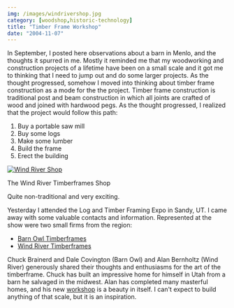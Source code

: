```yaml
---
img: /images/windrivershop.jpg
category: [woodshop,historic-technology]
title: "Timber Frame Workshop"
date: "2004-11-07"
---
```


In September, I posted here observations about a barn in Menlo, and the thoughts it spurred in me. Mostly it reminded me that my woodworking and construction projects of a lifetime have been on a small scale and it got me to thinking that I need to jump out and do some larger projects. As the thought progressed, somehow I moved into thinking about timber frame construction as a mode for the the project. Timber frame construction is traditional post and beam construction in which all joints are crafted of wood and joined with hardwood pegs. As the thought progressed, I realized that the project would follow this path:

1. Buy a portable saw mill
2. Buy some logs
3. Make some lumber
4. Build the frame
5. Erect the building

[![Wind River Shop](/images/windrivershop.jpg)](http://www.windriver-timberframes.com/shop.html)

The Wind River Timberframes Shop

Quite non-traditional and very exciting.

Yesterday I attended the Log and Timber Framing Expo in Sandy, UT. I came away with some valuable contacts and information. Represented at the show were two small firms from the region:

- [Barn Owl Timberframes](http://www.barnowltimberframes.com)
- [Wind River Timberframes](http://www.windriver-timberframes.com)

Chuck Brainerd and Dale Covington (Barn Owl) and Alan Bernholtz (Wind River) generously shared their thoughts and enthusiasms for the art of the timberframe. Chuck has built an impressive home for himself in Utah from a barn he salvaged in the midwest. Alan has completed many masterful homes, and his new [workshop](http://www.windriver-timberframes.com/shop.html) is a beauty in itself. I can't expect to build anything of that scale, but it is an inspiration.


